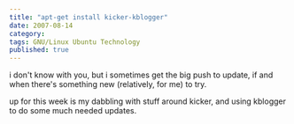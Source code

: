 ```yaml
---
title: "apt-get install kicker-kblogger"
date: 2007-08-14
category:
tags: GNU/Linux Ubuntu Technology
published: true
---
```


i don't know with you, but i sometimes get the big push to update, if and when there's something new (relatively, for me) to try.

up for this week is my dabbling with stuff around kicker, and using kblogger to do some much needed updates.
